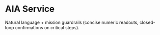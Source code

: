 # AIA Service
Natural language + mission guardrails (concise numeric readouts, closed-loop confirmations on critical steps).
